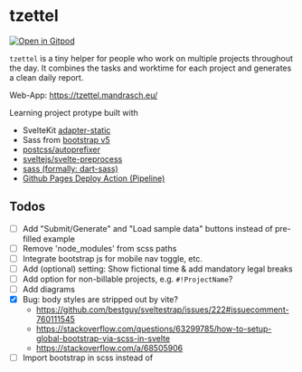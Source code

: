 # tzettel

[![Open in Gitpod](https://gitpod.io/button/open-in-gitpod.svg)](https://gitpod.io/#https://github.com/mandrasch/tzettel)

`tzettel` is a tiny helper for people who work on multiple projects throughout the day. It combines the tasks and worktime for each project and generates a clean daily report.

Web-App: https://tzettel.mandrasch.eu/

Learning project protype built with

- SvelteKit [adapter-static](https://github.com/sveltejs/kit/tree/master/packages/adapter-static)
- Sass from [bootstrap v5](https://www.npmjs.com/package/bootstrap)
- [postcss/autoprefixer](https://www.npmjs.com/package/autoprefixer)
- [sveltejs/svelte-preprocess](https://github.com/sveltejs/svelte-preprocess)
- [sass (formally: dart-sass)](https://www.npmjs.com/package/sass)
- [Github Pages Deploy Action (Pipeline)](https://github.com/JamesIves/github-pages-deploy-action)

## Todos

- [ ] Add "Submit/Generate" and "Load sample data" buttons instead of pre-filled example
- [ ] Remove 'node_modules' from scss paths
- [ ] Integrate bootstrap js for mobile nav toggle, etc.
- [ ] Add (optional) setting: Show fictional time & add mandatory legal breaks
- [ ] Add option for non-billable projects, e.g. `#!ProjectName`?
- [ ] Add diagrams
- [x] Bug: body styles are stripped out by vite?
  - https://github.com/bestguy/sveltestrap/issues/222#issuecomment-760111545
  - https://stackoverflow.com/questions/63299785/how-to-setup-global-bootstrap-via-scss-in-svelte
  - https://stackoverflow.com/a/68505906
- [ ] Import bootstrap in scss instead of <script>? https://github.com/Dax89/electron-sveltekit
- [ ] Use svelte-boostrap adder?! https://github.com/svelte-add/bootstrap
- [x] Highlight parsing result - not a good idea regards a11y? https://codersblock.com/blog/highlight-text-inside-a-textarea/
  - https://bitsofco.de/a-one-line-solution-to-highlighting-search-matches/
  - https://www.w3schools.com/tags/tag_mark.asp
  - https://www.the-art-of-web.com/javascript/search-highlight/
- [x] Compare lines in textarea with result? Show possible error?
- [ ] Add setting for start time of day or take it from report?
- [ ] Add setting to include automatic breaks after x time (with warning about health)
- [ ] Add local storage option?
- [ ] Add warning if user closes page?
- [ ] Add warning if time entries are overlapping?
- [ ] Integrate / experiment with multilanguage?

## Preview the build locally

- `npm run build`
- `npm run preview`
- navigate to `https://localhost:3000/tzettel`

# create-svelte

Everything you need to build a Svelte project, powered by [`create-svelte`](https://github.com/sveltejs/kit/tree/master/packages/create-svelte);

## Creating a project

If you're seeing this, you've probably already done this step. Congrats!

```bash
# create a new project in the current directory
npm init svelte@next

# create a new project in my-app
npm init svelte@next my-app
```

> Note: the `@next` is temporary

## Developing

Once you've created a project and installed dependencies with `npm install` (or `pnpm install` or `yarn`), start a development server:

```bash
npm run dev

# or start the server and open the app in a new browser tab
npm run dev -- --open
```

## Building

Before creating a production version of your app, install an [adapter](https://kit.svelte.dev/docs#adapters) for your target environment. Then:

```bash
npm run build
```

> You can preview the built app with `npm run preview`, regardless of whether you installed an adapter. This should _not_ be used to serve your app in production.
